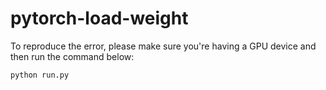 # pytorch-load-weight

To reproduce the error, please make sure you're having a GPU device and then run the command below:

`python run.py`
